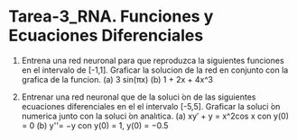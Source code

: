 # Tarea-3_RNA. Funciones y Ecuaciones Diferenciales
1. Entrena una red neuronal para que reproduzca la siguientes funciones en
el intervalo de [-1,1]. Graficar la solucion de la red en conjunto con la
grafica de la funcion.
(a) 3 sin(πx)
(b) 1 + 2x + 4x^3

2. Entrenar una red neuronal que de la soluci ́on de las siguientes ecuaciones
diferenciales en el el intervalo [-5,5]. Graficar la soluci ́on numerica junto
con la soluci ́on analıtica.
(a) xy′ + y = x^2cos x con y(0) = 0
(b) y''= −y con y(0) = 1, y(0) = −0.5
